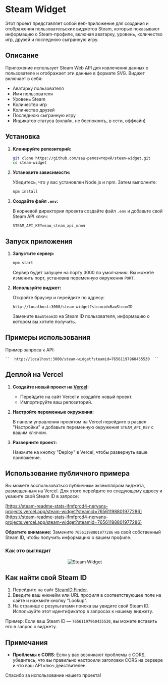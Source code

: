 # Steam Widget

Этот проект представляет собой веб-приложение для создания и отображения пользовательских виджетов Steam, которые показывают информацию о Steam-профиле, включая аватарку, уровень, количество игр, друзей и последнюю сыгранную игру.

## Описание

Приложение использует Steam Web API для извлечения данных о пользователе и отображает эти данные в формате SVG. Виджет включает в себя:

- Аватарку пользователя
- Имя пользователя
- Уровень Steam
- Количество игр
- Количество друзей
- Последнюю сыгранную игру
- Индикатор статуса (онлайн, не беспокоить, в сети, оффлайн)

## Установка

1. **Клонируйте репозиторий:**

   ```bash
   git clone https://github.com/ваш-репозиторий/steam-widget.git
   cd steam-widget
   ```
2. **Установите зависимости:**

   Убедитесь, что у вас установлен Node.js и npm. Затем выполните:

   ```bash
   npm install
   ```
3. **Создайте файл `.env`:**

   В корневой директории проекта создайте файл `.env` и добавьте свой Steam API ключ:

   ```
   STEAM_API_KEY=ваш_steam_api_ключ
   ```

## Запуск приложения

1. **Запустите сервер:**

   ```bash
   npm start
   ```

   Сервер будет запущен на порту 3000 по умолчанию. Вы можете изменить порт, установив переменную окружения `PORT`.
2. **Используйте виджет:**

   Откройте браузер и перейдите по адресу:

   ```
   http://localhost:3000/steam-widget?steamid=ВашSteamID
   ```

   Замените `ВашSteamID` на Steam ID пользователя, информацию о котором вы хотите получить.

## Примеры использования

Пример запроса к API:

    ``  http://localhost:3000/steam-widget?steamid=76561197960435530  ``

## Деплой на Vercel

1. **Создайте новый проект на [Vercel](https://vercel.com/):**

   - Перейдите на сайт Vercel и создайте новый проект.
   - Импортируйте ваш репозиторий.
2. **Настройте переменные окружения:**

   В панели управления проектом на Vercel перейдите в раздел "Настройки" и добавьте переменную окружения `STEAM_API_KEY` с вашим ключом.
3. **Разверните проект:**

   Нажмите на кнопку "Deploy" в Vercel, чтобы развернуть ваше приложение.

## Использование публичного примера

Вы можете воспользоваться публичным экземпляром виджета, размещенным на Vercel. Для этого перейдите по следующему адресу и укажите свой Steam ID в запросе:

[https://steam-readme-stats-ifmfprcd4-nervans-projects.vercel.app/steam-widget?steamid=76561198801977286](https://steam-readme-stats-ifmfprcd4-nervans-projects.vercel.app/steam-widget?steamid=76561198801977286)

**Обратите внимание:** Замените `76561198801977286` на свой собственный Steam ID, чтобы получить информацию о вашем профиле.

### Как это выглядит

<p align="center">
  <img src="https://steam-readme-stats-taupe.vercel.app/steam-widget?steamid=76561198801977286" alt="Steam Widget">
</p>

## Как найти свой Steam ID

1. Перейдите на сайт [SteamID Finder](https://steamidfinder.com).
2. Введите ваш никнейм или URL профиля в соответствующее поле на сайте и нажмите кнопку "Lookup".
3. На странице с результатами поиска вы увидите свой Steam ID. Используйте этот идентификатор в запросах к нашему виджету.

Пример: Если ваш Steam ID — `76561197960435530`, вы можете вставить его в запрос к виджету.

## Примечания

- **Проблемы с CORS**: Если у вас возникают проблемы с CORS, убедитесь, что вы правильно настроили заголовки CORS на сервере и что ваш API ключ действителен.

Спасибо за использование нашего проекта!
